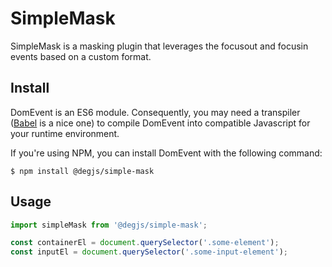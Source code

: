 # SimpleMask
SimpleMask is a masking plugin that leverages the focusout and focusin events based on a custom format.

## Install
DomEvent is an ES6 module. Consequently, you may need a transpiler ([Babel](https://babeljs.io) is a nice one) to compile DomEvent into compatible Javascript for your runtime environment.

If you're using NPM, you can install DomEvent with the following command:

```
$ npm install @degjs/simple-mask
```

## Usage
``` javascript
import simpleMask from '@degjs/simple-mask';

const containerEl = document.querySelector('.some-element');
const inputEl = document.querySelector('.some-input-element');
